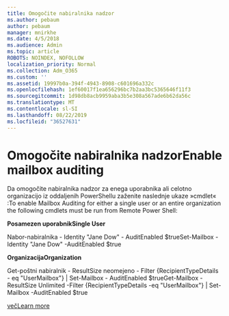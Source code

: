 ```yaml
---
title: Omogočite nabiralnika nadzor
ms.author: pebaum
author: pebaum
manager: mnirkhe
ms.date: 4/5/2018
ms.audience: Admin
ms.topic: article
ROBOTS: NOINDEX, NOFOLLOW
localization_priority: Normal
ms.collection: Adm_O365
ms.custom: ''
ms.assetid: 19997b0a-394f-4943-8908-c601696a332c
ms.openlocfilehash: 1ef60017f1ea656296bc7b2aa3bc5365646f11f3
ms.sourcegitcommit: 1d98db8acb9959aba3b5e308a567ade6b62da56c
ms.translationtype: MT
ms.contentlocale: sl-SI
ms.lasthandoff: 08/22/2019
ms.locfileid: "36527631"
---
```

# <a name="enable-mailbox-auditing"></a><span data-ttu-id="bd605-102">Omogočite nabiralnika nadzor</span><span class="sxs-lookup"><span data-stu-id="bd605-102">Enable mailbox auditing</span></span>

<span data-ttu-id="bd605-103">Da omogočite nabiralnika nadzor za enega uporabnika ali celotno organizacijo iz oddaljenih PowerShellu zaženite naslednje ukaze »cmdlet« :</span><span class="sxs-lookup"><span data-stu-id="bd605-103">To enable Mailbox Auditing for either a single user or an entire organization the following cmdlets must be run from Remote Power Shell:</span></span>
  
 <span data-ttu-id="bd605-104">**Posamezen uporabnik**</span><span class="sxs-lookup"><span data-stu-id="bd605-104">**Single User**</span></span>
  
<span data-ttu-id="bd605-105">Nabor-nabiralnika - Identity "Jane Dow" - AuditEnabled $true</span><span class="sxs-lookup"><span data-stu-id="bd605-105">Set-Mailbox -Identity "Jane Dow" -AuditEnabled $true</span></span>
  
 <span data-ttu-id="bd605-106">**Organizacija**</span><span class="sxs-lookup"><span data-stu-id="bd605-106">**Organization**</span></span>
  
<span data-ttu-id="bd605-107">Get-poštni nabiralnik - ResultSize neomejeno - Filter {RecipientTypeDetails - eq "UserMailbox"} | Set-Mailbox - AuditEnabled $true</span><span class="sxs-lookup"><span data-stu-id="bd605-107">Get-Mailbox -ResultSize Unlimited -Filter {RecipientTypeDetails -eq "UserMailbox"} | Set-Mailbox -AuditEnabled $true</span></span>
  
[<span data-ttu-id="bd605-108">več</span><span class="sxs-lookup"><span data-stu-id="bd605-108">Learn more</span></span>](https://support.office.com/article/aaca8987-5b62-458b-9882-c28476a66918)
  

